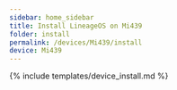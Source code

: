 ```yaml
---
sidebar: home_sidebar
title: Install LineageOS on Mi439
folder: install
permalink: /devices/Mi439/install
device: Mi439
---
```

{% include templates/device_install.md %}
